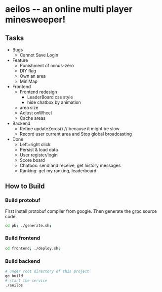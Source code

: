 # aeilos -- an online multi player minesweeper!

## Tasks

- Bugs
  - Cannot Save Login
- Feature
  - Punishment of minus-zero
  - DIY flag
  - Own an area
  - MiniMap
- Frontend
  - Frontend redesign
    - LeaderBoard css style
    - hide chatbox by animation
  - area size
  - Adjust onWheel
  - Cache areas
- Backend
  - Refine updateZeros() // because it might be slow
  - Record user current area and Stop global broadcasting
- Done
  - Left+right click
  - Persist & load data
  - User register/login
  - Score board
  - Chatbox: send and receive, get history messages
  - Ranking: get my ranking, leaderboard

## How to Build

### Build protobuf

First install protobuf compiler from google. Then generate the grpc source code.

```sh
cd pb; ./generate.sh;
```

### Build frontend

```sh
cd frontend; ./deploy.sh;
```

### Build backend

```sh
# under root directory of this project
go build
# start the service
./aeilos
```
